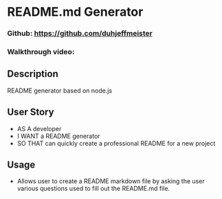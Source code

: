 # README.md Generator

### Github: https://github.com/duhjeffmeister

### Walkthrough video: 

## Description
README generator based on node.js

## User Story
- AS A developer
- I WANT a README generator
- SO THAT can quickly create a professional README for a new project

## Usage
- Allows user to create a README markdown file by asking the user various questions used to fill out the README.md file.